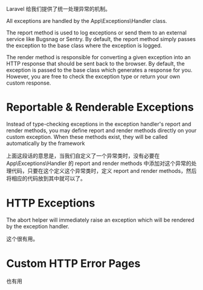 Laravel 给我们提供了统一处理异常的机制。

All exceptions are handled by the App\Exceptions\Handler class.

The report method is used to log exceptions or send them to an external service like Bugsnag or Sentry. By default, the report method simply passes the exception to the base class where the exception is logged.

The render method is responsible for converting a given exception into an HTTP response that should be sent back to the browser. By default, the exception is passed to the base class which generates a response for you. However, you are free to check the exception type or return your own custom response.

# Reportable & Renderable Exceptions
Instead of type-checking exceptions in the exception handler's report and render methods, you may define report and render methods directly on your custom exception. When these methods exist, they will be called automatically by the framework

上面这段话的意思是，当我们自定义了一个异常类时，没有必要在 App\Exceptions\Handler 的 report and render methods 中添加对这个异常的处理代码，只要在这个定义这个异常类时，定义 report and render methods，然后将相应的代码放到其中就可以了。

# HTTP Exceptions
The abort helper will immediately raise an exception which will be rendered by the exception handler.

这个很有用。

# Custom HTTP Error Pages
也有用

[1]: https://laravel.com/docs/5.5/errors#the-exception-handler "Errors & Logging"

